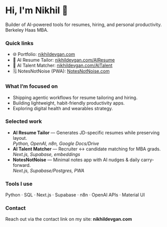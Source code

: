 # Hi, I'm Nikhil 👋  
Builder of AI-powered tools for resumes, hiring, and personal productivity. Berkeley Haas MBA.

### Quick links
- 🌐 Portfolio: [nikhildevgan.com](https://www.nikhildevgan.com)
- 🤖 AI Resume Tailor: [nikhildevgan.com/AIResume](https://www.nikhildevgan.com/AIResume)
- 🧭 AI Talent Matcher: [nikhildevgan.com/AITalent](https://www.nikhildevgan.com/AITalent)
- 🗒️ NotesNotNoise (PWA): [NotesNotNoise.com](https://NotesNotNoise.com)

### What I’m focused on
- Shipping agentic workflows for resume tailoring and hiring.
- Building lightweight, habit-friendly productivity apps.
- Exploring digital health and wearables strategy.

### Selected work
- **AI Resume Tailor** — Generates JD-specific resumes while preserving layout.  
  _Python, OpenAI, n8n, Google Docs/Drive_
- **AI Talent Matcher** — Recruiter ↔ candidate matching for MBA grads.  
  _Next.js, Supabase, embeddings_
- **NotesNotNoise** — Minimal notes app with AI nudges & daily carry-forward.  
  _Next.js, Supabase/Postgres, PWA_

### Tools I use
Python · SQL · Next.js · Supabase · n8n · OpenAI APIs · Material UI

### Contact
Reach out via the contact link on my site: **nikhildevgan.com**
